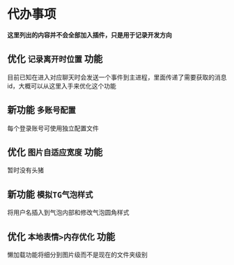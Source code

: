 # 代办事项

**这里列出的内容并不会全部加入插件，只是用于记录开发方向**

## 优化 `记录离开时位置` 功能

目前已知在进入对应聊天时会发送一个事件到主进程，里面传递了需要获取的消息id，大概可以从这里入手来优化这个功能

## 新功能 `多账号配置`

每个登录账号可使用独立配置文件

## 优化 `图片自适应宽度` 功能

暂时没有头猪

## 新功能 `模拟TG气泡样式`

将用户名插入到气泡内部和修改气泡圆角样式

## 优化 `本地表情>内存优化` 功能

懒加载功能将细分到图片级而不是现在的文件夹级别
